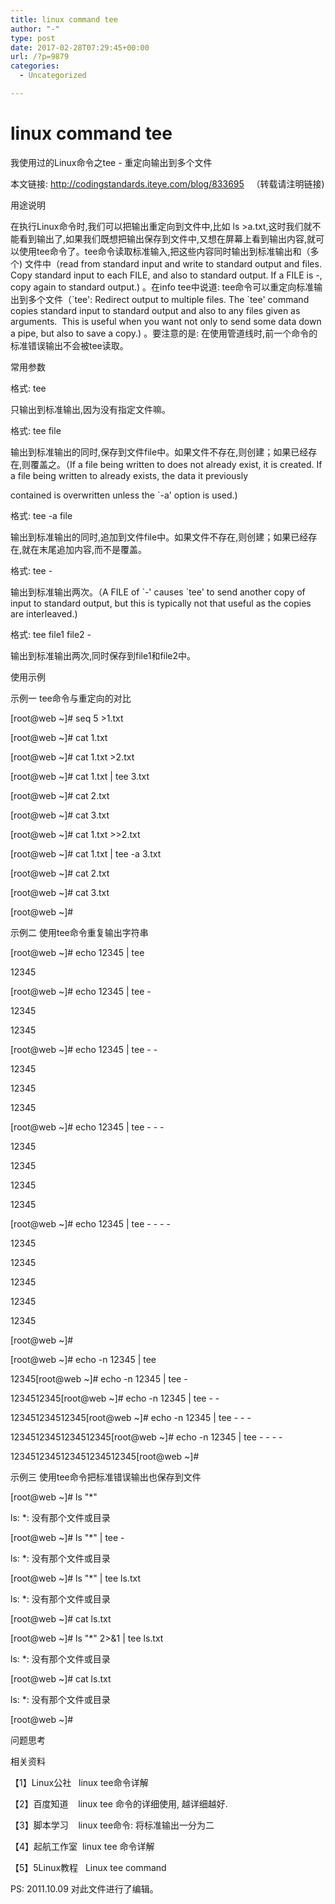 ```yaml
---
title: linux command tee
author: "-"
type: post
date: 2017-02-28T07:29:45+00:00
url: /?p=9879
categories:
  - Uncategorized

---
```

# linux command tee
我使用过的Linux命令之tee - 重定向输出到多个文件
  
本文链接: http://codingstandards.iteye.com/blog/833695   （转载请注明链接) 


用途说明
  
在执行Linux命令时,我们可以把输出重定向到文件中,比如 ls >a.txt,这时我们就不能看到输出了,如果我们既想把输出保存到文件中,又想在屏幕上看到输出内容,就可以使用tee命令了。tee命令读取标准输入,把这些内容同时输出到标准输出和（多个) 文件中（read from standard input and write to standard output and files. Copy standard input to each FILE, and also to standard output. If a FILE is -, copy again to standard output.) 。在info tee中说道: tee命令可以重定向标准输出到多个文件（\`tee': Redirect output to multiple files. The \`tee' command copies standard input to standard output and also to any files given as arguments.  This is useful when you want not only to send some data down a pipe, but also to save a copy.) 。要注意的是: 在使用管道线时,前一个命令的标准错误输出不会被tee读取。


常用参数
  
格式: tee

只输出到标准输出,因为没有指定文件嘛。


格式: tee file

输出到标准输出的同时,保存到文件file中。如果文件不存在,则创建；如果已经存在,则覆盖之。（If a file being written to does not already exist, it is created. If a file being written to already exists, the data it previously
  
contained is overwritten unless the \`-a' option is used.) 


格式: tee -a file

输出到标准输出的同时,追加到文件file中。如果文件不存在,则创建；如果已经存在,就在末尾追加内容,而不是覆盖。


格式: tee -

输出到标准输出两次。（A FILE of \`-' causes \`tee' to send another copy of input to standard output, but this is typically not that useful as the copies are interleaved.) 


格式: tee file1 file2 -

输出到标准输出两次,同时保存到file1和file2中。


使用示例
  
示例一 tee命令与重定向的对比

[root@web ~]# seq 5 >1.txt
  
[root@web ~]# cat 1.txt
  
[root@web ~]# cat 1.txt >2.txt
  
[root@web ~]# cat 1.txt | tee 3.txt
  
[root@web ~]# cat 2.txt
  
[root@web ~]# cat 3.txt
  
[root@web ~]# cat 1.txt >>2.txt
  
[root@web ~]# cat 1.txt | tee -a 3.txt
  
[root@web ~]# cat 2.txt
  
[root@web ~]# cat 3.txt
  
[root@web ~]#


示例二 使用tee命令重复输出字符串

[root@web ~]# echo 12345 | tee
  
12345

[root@web ~]# echo 12345 | tee -
  
12345
  
12345
  
[root@web ~]# echo 12345 | tee - -
  
12345
  
12345
  
12345
  
[root@web ~]# echo 12345 | tee - - -
  
12345
  
12345
  
12345
  
12345
  
[root@web ~]# echo 12345 | tee - - - -
  
12345
  
12345
  
12345
  
12345
  
12345
  
[root@web ~]#

[root@web ~]# echo -n 12345 | tee

12345[root@web ~]# echo -n 12345 | tee -
  
1234512345[root@web ~]# echo -n 12345 | tee - -
  
123451234512345[root@web ~]# echo -n 12345 | tee - - -
  
12345123451234512345[root@web ~]# echo -n 12345 | tee - - - -
  
1234512345123451234512345[root@web ~]#


示例三 使用tee命令把标准错误输出也保存到文件

[root@web ~]# ls "*"
  
ls: *: 没有那个文件或目录
  
[root@web ~]# ls "*" | tee -
  
ls: *: 没有那个文件或目录
  
[root@web ~]# ls "*" | tee ls.txt
  
ls: *: 没有那个文件或目录
  
[root@web ~]# cat ls.txt
  
[root@web ~]# ls "*" 2>&1 | tee ls.txt
  
ls: *: 没有那个文件或目录
  
[root@web ~]# cat ls.txt
  
ls: *: 没有那个文件或目录
  
[root@web ~]#


问题思考
  
相关资料
  
【1】Linux公社   linux tee命令详解
  
【2】百度知道    linux tee 命令的详细使用, 越详细越好.
  
【3】脚本学习    linux tee命令: 将标准输出一分为二
  
【4】起航工作室  linux tee 命令详解

【5】5Linux教程   Linux tee command


PS: 2011.10.09 对此文件进行了编辑。

